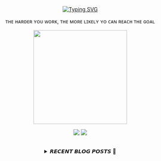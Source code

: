 
<div align="center">
  <br><br><br>
  <a href="https://beomcoder.tistory.com">
    <img src="https://readme-typing-svg.demolab.com?font=Fira+Code&pause=1000&color=B1F767&center=true&vCenter=true&width=435&lines=I'm+Beomwon+Lee%2C;AI+engineer%2C;interested+in+coding." alt="Typing SVG" />
  </a>
  
  <br>
  <p>ᴛʜᴇ ʜᴀʀᴅᴇʀ ʏᴏᴜ ᴡᴏʀᴋ, ᴛʜᴇ ᴍᴏʀᴇ ʟɪᴋᴇʟʏ ʏᴏ ᴄᴀɴ ʀᴇᴀᴄʜ ᴛʜᴇ ɢᴏᴀʟ</p>
  <p align="center">
    <img width="250" height="250" src="https://img1.daumcdn.net/thumb/R1280x0/?scode=mtistory2&fname=https%3A%2F%2Fblog.kakaocdn.net%2Fdn%2FbHRF73%2FbtrYUTnCsI8%2FlNkXeVnkuXFPzs3pKWOM60%2Fimg.png">
  </p>
  
  <p align="center"><a href="https://beomcoder.tistory.com/"><img src="https://img.shields.io/badge/blog-A9BCF5?style=flat-square&logo=Undertale&logoColor=white&link=https://beomcoder.tistory.com/"/></a>  <a href="mailto:viva.beom@gmail.com"><img src="https://img.shields.io/badge/mail-D0A9F5?style=flat-square&logo=Gmail&logoColor=white&link=mailto:viva.beom@gmail.com"/></a></p>
  <br>

  <details>
  <summary>𝙍𝙀𝘾𝙀𝙉𝙏 𝘽𝙇𝙊𝙂 𝙋𝙊𝙎𝙏𝙎 🚩</summary>
  <br>
  <div markdown="1">

  |index|date|title|
  |:---:|---|---|
|1|2023/05/18|[프로그래머스 '[3차] 방금그곡' 파이썬 풀이](https://beomcoder.tistory.com/71)|
|2|2023/05/17|[프로그래머스 '요격 시스템' 파이썬 풀이](https://beomcoder.tistory.com/70)|
|3|2023/05/16|[TIPS 선정 후기](https://beomcoder.tistory.com/69)|
|4|2023/05/09|[파이썬으로 간단하게 챗봇 만들기](https://beomcoder.tistory.com/68)|
|5|2023/05/08|[프로그래머스 '월간 코드 챌린지 시즌2 괄호 회전하기' 파이썬 풀이](https://beomcoder.tistory.com/67)|
|6|2023/04/26|[프로그래머스 '혼자서 하는 틱택토' 파이썬 풀이](https://beomcoder.tistory.com/66)|
|7|2023/04/26|[프로그래머스 '공원 산책' 파이썬 풀이](https://beomcoder.tistory.com/65)|
|8|2023/04/24|[프로그래머스 '코드 처리하기' 파이썬 풀이](https://beomcoder.tistory.com/64)|
</div>
</details>
</div>
